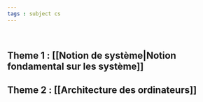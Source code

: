 ```yaml
---
tags : subject cs
---
```

<br/>

## **Theme 1** : [[Notion de système|Notion fondamental sur les système]] 
## **Theme 2** : [[Architecture des ordinateurs]]  